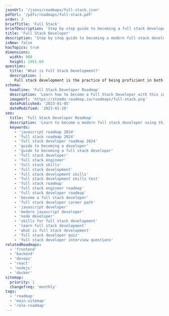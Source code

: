 ```yaml
---
jsonUrl: '/jsons/roadmaps/full-stack.json'
pdfUrl: '/pdfs/roadmaps/full-stack.pdf'
order: 3
briefTitle: 'Full Stack'
briefDescription: 'Step by step guide to becoming a full stack developer in 2024'
title: 'Full Stack Developer'
description: 'Step by step guide to becoming a modern full stack developer in 2024'
isNew: false
hasTopics: true
dimensions:
  width: 968
  height: 1951.64
question:
  title: 'What is Full Stack Development?'
  description: |
    Full stack development is the practice of being proficient in both the front-end and back-end aspects of web application development. A full stack developer is capable of working on all layers of a software application, from the user interface and user experience (front-end) to the server, database, and server-side logic (back-end). This versatility allows them to create and maintain complete web applications independently or as part of a development team.
schema:
  headline: 'Full Stack Developer Roadmap'
  description: 'Learn how to become a Full Stack Developer with this interactive step by step guide in 2024. We also have resources and short descriptions attached to the roadmap items so you can get everything you want to learn in one place.'
  imageUrl: 'https://stemdo-roadmap.io/roadmaps/full-stack.png'
  datePublished: '2023-01-05'
  dateModified: '2023-01-20'
seo:
  title: 'Full Stack Developer Roadmap'
  description: 'Learn to become a modern full stack developer using this roadmap. Community driven, articles, resources, guides, interview questions, quizzes for modern full stack development.'
  keywords:
    - 'javascript roadmap 2024'
    - 'full stack roadmap 2024'
    - 'full stack developer roadmap 2024'
    - 'guide to becoming a developer'
    - 'guide to becoming a full stack developer'
    - 'full stack developer'
    - 'full stack engineer'
    - 'full stack skills'
    - 'full stack development'
    - 'full stack development skills'
    - 'full stack development skills test'
    - 'full stack roadmap'
    - 'full stack engineer roadmap'
    - 'full stack developer roadmap'
    - 'become a full stack developer'
    - 'full stack developer career path'
    - 'javascript developer'
    - 'modern javascript developer'
    - 'node developer'
    - 'skills for full stack development'
    - 'learn full stack development'
    - 'what is full stack development'
    - 'full stack developer quiz'
    - 'full stack developer interview questions'
relatedRoadmaps:
  - 'frontend'
  - 'backend'
  - 'devops'
  - 'react'
  - 'nodejs'
  - 'docker'
sitemap:
  priority: 1
  changefreq: 'monthly'
tags:
  - 'roadmap'
  - 'main-sitemap'
  - 'role-roadmap'
---
```

